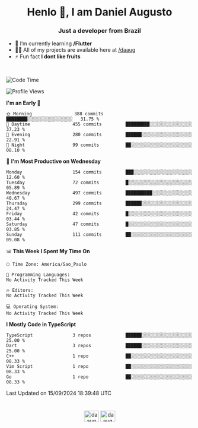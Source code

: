 <h1 align="center">Henlo 👋, I am Daniel Augusto</h1>
<h3 align="center">Just a developer from Brazil</h3>

- 🌱 I’m currently learning **/Flutter**
- 👨‍💻 All of my projects are available here at [/daaug](https://github.com/daaug)
- ⚡ Fun fact **I dont like fruits** 
<h1></h1>

<!--START_SECTION:waka-->
![Code Time](http://img.shields.io/badge/Code%20Time-37%20hrs%2017%20mins-blue)

![Profile Views](http://img.shields.io/badge/Profile%20Views-0-blue)

**I'm an Early 🐤** 

```text
🌞 Morning                388 commits         ████████░░░░░░░░░░░░░░░░░   31.75 % 
🌆 Daytime                455 commits         █████████░░░░░░░░░░░░░░░░   37.23 % 
🌃 Evening                280 commits         ██████░░░░░░░░░░░░░░░░░░░   22.91 % 
🌙 Night                  99 commits          ██░░░░░░░░░░░░░░░░░░░░░░░   08.10 % 
```
📅 **I'm Most Productive on Wednesday** 

```text
Monday                   154 commits         ███░░░░░░░░░░░░░░░░░░░░░░   12.60 % 
Tuesday                  72 commits          █░░░░░░░░░░░░░░░░░░░░░░░░   05.89 % 
Wednesday                497 commits         ██████████░░░░░░░░░░░░░░░   40.67 % 
Thursday                 299 commits         ██████░░░░░░░░░░░░░░░░░░░   24.47 % 
Friday                   42 commits          █░░░░░░░░░░░░░░░░░░░░░░░░   03.44 % 
Saturday                 47 commits          █░░░░░░░░░░░░░░░░░░░░░░░░   03.85 % 
Sunday                   111 commits         ██░░░░░░░░░░░░░░░░░░░░░░░   09.08 % 
```


📊 **This Week I Spent My Time On** 

```text
🕑︎ Time Zone: America/Sao_Paulo

💬 Programming Languages: 
No Activity Tracked This Week

🔥 Editors: 
No Activity Tracked This Week

💻 Operating System: 
No Activity Tracked This Week
```

**I Mostly Code in TypeScript** 

```text
TypeScript               3 repos             ██████░░░░░░░░░░░░░░░░░░░   25.00 % 
Dart                     3 repos             ██████░░░░░░░░░░░░░░░░░░░   25.00 % 
C++                      1 repo              ██░░░░░░░░░░░░░░░░░░░░░░░   08.33 % 
Vim Script               1 repo              ██░░░░░░░░░░░░░░░░░░░░░░░   08.33 % 
Go                       1 repo              ██░░░░░░░░░░░░░░░░░░░░░░░   08.33 % 
```




 Last Updated on 15/09/2024 18:39:48 UTC
<!--END_SECTION:waka-->

<h1></h1>
<p align="center">
<a href="https://linkedin.com/in/daaug" target="blank"><img align="center" src="https://raw.githubusercontent.com/rahuldkjain/github-profile-readme-generator/master/src/images/icons/Social/linked-in-alt.svg" alt="daaug" height="30" width="40" /></a> 
<a href="https://www.hackerrank.com/daaug" target="blank"><img align="center" src="https://raw.githubusercontent.com/rahuldkjain/github-profile-readme-generator/master/src/images/icons/Social/hackerrank.svg" alt="daaug" height="30" width="40" /></a>
</p>
